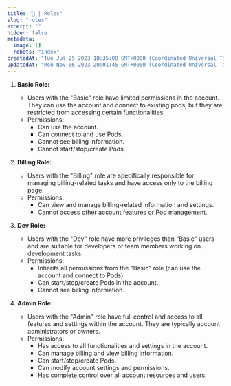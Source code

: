 ```yaml
---
title: "📛 | Roles"
slug: "roles"
excerpt: ""
hidden: false
metadata: 
  image: []
  robots: "index"
createdAt: "Tue Jul 25 2023 18:35:08 GMT+0000 (Coordinated Universal Time)"
updatedAt: "Mon Nov 06 2023 20:01:45 GMT+0000 (Coordinated Universal Time)"
---
```


1. **Basic Role:**
   - Users with the "Basic" role have limited permissions in the account. They can use the account and connect to existing pods, but they are restricted from accessing certain functionalities.
   - Permissions:
     - Can use the account.
     - Can connect to and use Pods.
     - Cannot see billing information.
     - Cannot start/stop/create Pods.

2. **Billing Role:**
   - Users with the "Billing" role are specifically responsible for managing billing-related tasks and have access only to the billing page.
   - Permissions:
     - Can view and manage billing-related information and settings.
     - Cannot access other account features or Pod management.

3. **Dev Role:**
   - Users with the "Dev" role have more privileges than "Basic" users and are suitable for developers or team members working on development tasks.
   - Permissions:
     - Inherits all permissions from the "Basic" role (can use the account and connect to Pods).
     - Can start/stop/create Pods in the account.
     - Cannot see billing information.

4. **Admin Role:**
   - Users with the "Admin" role have full control and access to all features and settings within the account. They are typically account administrators or owners.
   - Permissions:
     - Has access to all functionalities and settings in the account.
     - Can manage billing and view billing information.
     - Can start/stop/create Pods.
     - Can modify account settings and permissions.
     - Has complete control over all account resources and users.
